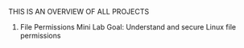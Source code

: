 THIS IS AN OVERVIEW OF ALL PROJECTS
 
 1. File Permissions Mini Lab
 Goal: Understand and secure Linux file permissions
